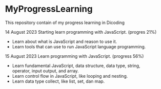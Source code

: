 # MyProgressLearning
This repository contain of my progress learning in Dicoding

14 August 2023
Starting learn programming with JavaScript. (progres 21%)
* Learn about what is JavaScript and reason to use it.
* Learn tools that can use to run JavaScript language programming.
  
15 August 2023
Learn programming with JavaScript. (progress 56%)
* Learn fundamental JavaScript, data structure, data type, string, operator, input output, and array.
* Learn control flow in JavaScript, like looping and nesting.
* Learn data type collect, like list, set, dan map.
